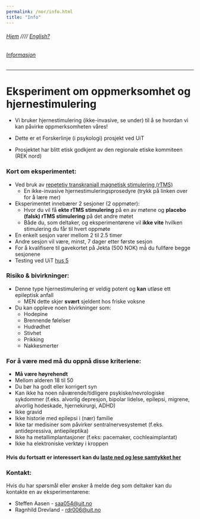 ```yaml
---
permalink: /nor/info.html
title: "Info"
---
```

###### [Hjem](https://uitpsypro.github.io/1/) //// [English?](https://uitpsypro.github.io/1/eng/info)

###### [Informasjon](https://uitpsypro.github.io/1/nor/info)
---


# Eksperiment om oppmerksomhet og hjernestimulering
*  Vi bruker hjernestimulering (ikke-invasive, se under) til å se hvordan vi kan påvirke oppmerksomheten våres!

* Dette er et Forskerlinje (i psykologi) prosjekt ved UiT
* Prosjektet har blitt etisk godkjent av den regionale etiske kommiteen (REK nord)

### Kort om eksperimentet: 
* Ved bruk av [repetetiv transkraniall magnetisk stimulering (rTMS)](https://uitpsypro.github.io/1/nor/info/rtms)
  * En ikke-invasive hjernestimuleringsprosedyre (trykk på linken over for å lære mer)
* Eksperimentet innebærer 2 sesjoner (2 oppmøter):
  * Hvor du vil få **ekte rTMS stimulering** på en av møtene og **placebo (falsk) rTMS stimulering** på det andre møtet
  * Både du, som deltaker, og eksperimentørene vil **ikke vite** hvilken stimulering du får til hvert oppmøte
* En enkelt sesjon varer mellom 2 til 2.5 timer
* Andre sesjon vil være, minst, 7 dager etter første sesjon
* For å kvalifisere til gavekortet på Jekta (500 NOK) må du fullføre begge sesjonene 
* Testing ved UiT [hus 5](https://use.mazemap.com/#v=1&zlevel=3&center=18.972263,69.682018&zoom=16.7&campusid=5&sharepoitype=poi&sharepoi=177511)

### Risiko &  bivirkninger:
* Denne type hjernestimulering er veldig potent og **kan** utløse ett epileptisk anfall
  * MEN dette skjer **svært** sjeldent hos friske voksne
* Du kan oppleve noen bivirkninger som:
  * Hodepine
  * Brennende følelser
  * Hudrødhet
  * Stivhet
  * Prikking
  * Nakkesmerter

### For å være med må du oppnå disse kriteriene:
* **Må være høyrehendt**
* Mellom alderen 18 til 50
* Du bør ha godt eller korrigert syn
* Kan ikke ha noen nåværende/tidligere psykiske/nevrologiske sykdommer (f.eks. alvorlig depresjon, bipolar lidelse, epilepsi, migrene, alvorlig hodeskade, hjernekirurgi, ADHD)
* Ikke gravid
* Ikke historie med epilepsi i (nær) familie 
* Ikke tar medisiner som påvirker sentralnervesystemet (f.eks. antidepressiva, antiepileptika)
* Ikke ha metallimplantasjoner (f.eks: pacemaker, cochleaimplantat)
* Ikke ha elektroniske verktøy i kroppen



#### Hvis du fortsatt er interessert kan du [laste ned og lese samtykket her](https://github.com/uitpsypro/1/raw/main/documents/00-InfoSheet_norsk.pdf)


### Kontakt:
Hvis du har spørsmål eller ønsker å melde deg som deltaker kan du kontakte en av eksperimentørene:

* Steffen Aasen - [saa054@uit.no](mailto:saa054@uit.no) 
* Ragnhild Drevland - [rdr006@uit.no](mailto:rdr006@uit.no)





